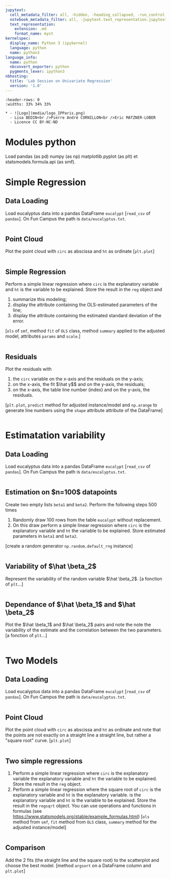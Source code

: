 ```yaml
---
jupytext:
  cell_metadata_filter: all, -hidden, -heading_collapsed, -run_control, -trusted
  notebook_metadata_filter: all, -jupytext.text_representation.jupytext_version, -jupytext.text_representation.format_version, -language_info.version, -language_info.codemirror_mode.version, -language_info.codemirror_mode, -language_info.file_extension, -language_info.mimetype, -toc
  text_representation:
    extension: .md
    format_name: myst
kernelspec:
  display_name: Python 3 (ipykernel)
  language: python
  name: python3
language_info:
  name: python
  nbconvert_exporter: python
  pygments_lexer: ipython3
nbhosting:
  title: 'Lab Session on Univariate Regression'
  version: '1.0'
---
```


```{list-table} 
:header-rows: 0
:widths: 33% 34% 33%

* - ![Logo](media/logo_IPParis.png)
  - Lisa BEDIN<br />Pierre André CORNILLON<br />Eric MATZNER-LOBER
  - Licence CC BY-NC-ND
```

# Modules python
Load pandas (as pd) numpy (as np) matplotlib.pyplot (as plt) et statsmodels.formula.api (as smf).

# Simple Regression

## Data Loading
Load eucalyptus data into a pandas DataFrame `eucalypt`
\[`read_csv` of `pandas`\]. On Fun Campus the path is `data/eucalyptus.txt`.


```{code-cell} python

```

## Point Cloud
Plot the point cloud with `circ` as abscissa and `ht` as ordinate
\[`plt.plot`\]


```{code-cell} python

```

## Simple Regression
Perform a simple linear regression where `circ` is the explanatory variable
and `ht` is the variable to be explained. Store the result
in the `reg` object and 
1. summarize this modeling;
2. display the attribute containing the OLS-estimated parameters of the line;
3. display the attribute containing the estimated standard deviation of the error.

\[`ols` of `smf`, method `fit` of `OLS` class, 
method `summary` applied to the adjusted model,
attributes `params` and `scale`.\]


```{code-cell} python

```

## Residuals
Plot the residuals with
1. the `circ` variable on the x-axis and the residuals on the y-axis;
2. on the x-axis, the fit \$\hat y\$$ and on the y-axis, the residuals;
3. on the x-axis, the table line number (index) and on the y-axis, the residuals.

\[`plt.plot`, `predict` method for adjusted instance/model and `np.arange` to generate line numbers using the `shape` attribute attribute of the DataFrame\]


```{code-cell} python

```

# Estimatation variability

## Data Loading
Load eucalyptus data into a pandas DataFrame `eucalypt`
\[`read_csv` of `pandas`\]. On Fun Campus the path is `data/eucalyptus.txt`.


```{code-cell} python

```

## Estimation on \$n=100\$ datapoints
Create two empty lists `beta1` and `beta2`.
Perform the following steps 500 times
1. Randomly draw 100 rows from the table `eucalypt` without replacement.
2. On this draw perform a simple linear regression
   where `circ` is the explanatory variable and `ht` the variable to be explained. Store estimated parameters in `beta1` and `beta2`.
   
\[create a random generator `np.random.default_rng` instance\]


```{code-cell} python

```

## Variability of \$\hat \beta_2\$
Represent the variability of the random variable \$\hat \beta_2\$.
\[a fonction of `plt`...\]


```{code-cell} python

```

## Dependance of \$\hat \beta_1\$ and \$\hat \beta_2\$
Plot the \$\hat \beta_1\$ and \$\hat \beta_2\$ pairs and note the
note the variability of the estimate and the correlation
between the two parameters.
\[a fonction of `plt`...\]


```{code-cell} python

```

# Two Models

## Data Loading
Load eucalyptus data into a pandas DataFrame `eucalypt`
\[`read_csv` of `pandas`\]. On Fun Campus the path is `data/eucalyptus.txt`.


```{code-cell} python

```

## Point Cloud
Plot the point cloud with `circ` as abscissa and `ht` as ordinate
and note that the points are not exactly on a straight line
a straight line, but rather a "square root" curve.
\[`plt.plot`\]


```{code-cell} python

```

## Two simple regressions
1. Perform a simple linear regression where `circ` is the explanatory variable
   the explanatory variable and `ht` the variable to be explained.
   Store the result in the `reg` object.
2. Perform a simple linear regression where the square root of `circ` is the explanatory variable and `ht` is the explanatory variable.
   is the explanatory variable and `ht` is the variable to be explained.
   Store the result in the `regsqrt` object. You can use
   operations and functions in formulas
   (see https://www.statsmodels.org/stable/example_formulas.html)
\[`ols` method from `smf`, `fit` method from `OLS` class, 
`summary` method for the adjusted instance/model\]


```{code-cell} python

```

## Comparison
Add the 2 fits (the straight line and the square root) to the scatterplot
and choose the best model.
\[method `argsort` on a DataFrame column and `plt.plot`\]


```{code-cell} python

```

